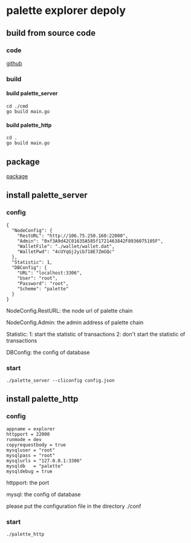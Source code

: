 # palette explorer depoly

## build from source code

### code

[github](https://github.com/palettechain/explorer)

### build

#### build palette_server
```
cd ./cmd
go build main.go
```

#### build palette_http

```
cd .
go build main.go
```

## package

[package](https://github.com/palettechain/explorer/releases/tag/v0.1.1)

## install palette_server

### config

```
{
  "NodeConfig": {
    "RestURL": "http://106.75.250.160:22000",
    "Admin": "0xf3A9d42C01635A585f1721463842F8936075105F",
    "WalletFile": "./wallet/wallet.dat",
    "WalletPwd": "4cUYqGj2yib718E7ZmGQc"
  },
  "Statistic": 1,
  "DBConfig": {
    "URL": "localhost:3306",
    "User": "root",
    "Password": "root",
    "Scheme": "palette"
  }
}
```

NodeConfig.RestURL: the node url of palette chain

NodeConfig.Admin: the admin address of palette chain

Statistic: 1: start the statistic of transactions  2: don't start the statistic of transactions

DBConfig: the config of database

### start

```
./palette_server --cliconfig config.json
```


## install palette_http

### config

```
appname = explorer
httpport = 22000
runmode = dev
copyrequestbody = true
mysqluser = "root"
mysqlpass = "root"
mysqlurls = "127.0.0.1:3306"
mysqldb   = "palette"
mysqldebug = true
```

httpport: the port

mysql: the config of database

please put the configuration file in the directory ./conf


### start

```
./palette_http
```

